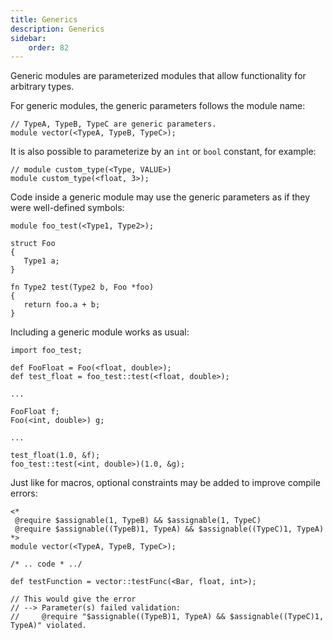```yaml
---
title: Generics
description: Generics
sidebar:
    order: 82
---
```


Generic modules are parameterized modules that allow functionality for arbitrary types.

For generic modules, the generic parameters follows the module name:



```c3
// TypeA, TypeB, TypeC are generic parameters.
module vector(<TypeA, TypeB, TypeC>);
```

It is also possible to parameterize by an `int` or `bool` constant, for example:
```c3
// module custom_type(<Type, VALUE>)  
module custom_type(<float, 3>);
```


Code inside a generic module may use the generic parameters as if they were well-defined symbols:

```c3
module foo_test(<Type1, Type2>);

struct Foo 
{
   Type1 a;
}

fn Type2 test(Type2 b, Foo *foo) 
{
   return foo.a + b;
}
```

Including a generic module works as usual:

```c3
import foo_test;

def FooFloat = Foo(<float, double>);
def test_float = foo_test::test(<float, double>);

...

FooFloat f;
Foo(<int, double>) g;

...

test_float(1.0, &f);
foo_test::test(<int, double>)(1.0, &g);
```

Just like for macros, optional constraints may be added to improve compile errors:

```c3
<*
 @require $assignable(1, TypeB) && $assignable(1, TypeC)
 @require $assignable((TypeB)1, TypeA) && $assignable((TypeC)1, TypeA)
*> 
module vector(<TypeA, TypeB, TypeC>);

/* .. code * ../
```

```c3
def testFunction = vector::testFunc(<Bar, float, int>);

// This would give the error 
// --> Parameter(s) failed validation: 
//     @require "$assignable((TypeB)1, TypeA) && $assignable((TypeC)1, TypeA)" violated.
```


